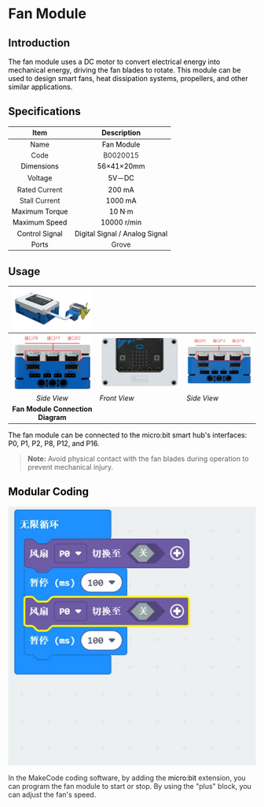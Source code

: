 # Fan Module
## Introduction  
<font style="color:rgb(0,0,0);">The fan module uses a DC motor to convert electrical energy into mechanical energy, driving the fan blades to rotate. This module can be used to design smart fans, heat dissipation systems, propellers, and other similar applications.  </font>

## <font style="color:rgb(13, 13, 13);">Specifications</font>
| Item | **<font style="color:rgb(13, 13, 13);">Description</font>** |
| :---: | :---: |
| <font style="color:rgb(13, 13, 13);">Name</font> | <font style="color:rgb(0,0,0);"> Fan Module  </font> |
| Code | <font style="color:rgba(0, 0, 0, 0.85);">B0020015</font> |
| <font style="color:rgb(0,0,0);"> Dimensions</font> | <font style="color:rgb(0,0,0);">56×41×20mm</font> |
| <font style="color:rgb(13, 13, 13);">Voltage</font> | <font style="color:rgb(0,0,0);">5V－DC</font> |
|  Rated Current   | <font style="color:rgb(0,0,0);">200 mA</font> |
|  Stall Current   | <font style="color:rgb(0,0,0);">1000 mA</font> |
| <font style="color:rgb(0,0,0);"> Maximum Torque  </font> | <font style="color:rgb(0,0,0);">10 N·m</font> |
| <font style="color:rgb(0,0,0);"> Maximum Speed  </font> | <font style="color:rgb(0,0,0);">10000 r/min</font> |
| <font style="color:rgb(0,0,0);"> Control Signal  </font> | <font style="color:rgb(0,0,0);"> Digital Signal / Analog Signal  </font> |
| <font style="color:rgb(13, 13, 13);">Ports</font> | Grove |


## Usage  
| ![](img/FanModule01.png) | | |
| :---: | --- | --- |
| ![](img/FanModule02.png) | ![](img/FanModule03.png) | ![](img/FanModule04.png) |
| _<font style="color:rgb(13, 13, 13);">Side View</font>_ | _<font style="color:rgb(13, 13, 13);">Front View</font>_ | _<font style="color:rgb(13, 13, 13);">Side View</font>_ |
| **<font style="color:rgb(13, 13, 13);"> Fan Module Connection Diagram</font>** | | |


<font style="color:rgb(0,0,0);">The fan module can be connected to the micro:bit smart hub's interfaces: P0, P1, P2, P8, P12, and P16.  </font>

> **Note:** Avoid physical contact with the fan blades during operation to prevent mechanical injury.  
>

## <font style="color:rgb(0,0,0);">Modular Coding  </font>
![](img/FanModule05.jpg)

<font style="color:rgba(0, 0, 0, 0.85);">In the MakeCode coding software, by adding the </font><font style="color:rgb(0,0,0);">micro:bit</font><font style="color:rgba(0, 0, 0, 0.85);"> extension, you can program the fan module to start or stop. By using the "plus" block, you can adjust the fan's speed.  </font>





